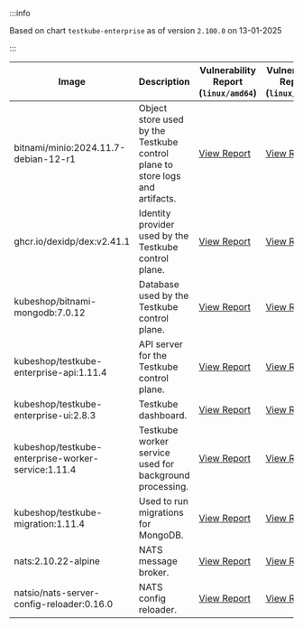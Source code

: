 :::info

Based on chart `testkube-enterprise` as of version `2.100.0` on 13-01-2025

:::

| Image | Description | Vulnerability Report (`linux/amd64`) | Vulnerability Report (`linux/arm64`) | Docker Image |
|-------|-------------|----------------------------------------|----------------------------------------|--------------|
| bitnami/minio:2024.11.7-debian-12-r1 | Object store used by the Testkube control plane to store logs and artifacts. | [View Report](./minio-2024.11.7-debian-12-r1_linux_amd64.md) | [View Report](./minio-2024.11.7-debian-12-r1_linux_arm64.md) | [View Image](https://hub.docker.com/layers/bitnami/minio/2024.11.7-debian-12-r1/images/sha256-6cc8d265464eb9e45fa1f2b186a326552c9a5c4ea373c26edf84c2ea18b39aed?context=explore) |
| ghcr.io/dexidp/dex:v2.41.1 | Identity provider used by the Testkube control plane. | [View Report](./dex-v2.41.1_linux_amd64.md) | [View Report](./dex-v2.41.1_linux_arm64.md) | [View Image](https://github.com/dexidp/dex/pkgs/container/dex) |
| kubeshop/bitnami-mongodb:7.0.12 | Database used by the Testkube control plane. | [View Report](./bitnami-mongodb-7.0.12_linux_amd64.md) | [View Report](./bitnami-mongodb-7.0.12_linux_arm64.md) | [View Image](https://hub.docker.com/layers/kubeshop/bitnami-mongodb/7.0.12/images/sha256-43aa0e5c2e3eff47a9d82ab89e3d0bdde515b9b64628d328a18342e1facba8aa?context=explore) |
| kubeshop/testkube-enterprise-api:1.11.4 | API server for the Testkube control plane. | [View Report](./testkube-enterprise-api-1.11.4_linux_amd64.md) | [View Report](./testkube-enterprise-api-1.11.4_linux_arm64.md) | [View Image](https://hub.docker.com/layers/kubeshop/testkube-enterprise-api/1.11.4/images/sha256-2060689c198ab1ff5272ae195698e74b12ffa3e250d62e53bbc2155add4fecd4?context=explore) |
| kubeshop/testkube-enterprise-ui:2.8.3 | Testkube dashboard. | [View Report](./testkube-enterprise-ui-2.8.3_linux_amd64.md) | [View Report](./testkube-enterprise-ui-2.8.3_linux_arm64.md) | [View Image](https://hub.docker.com/layers/kubeshop/testkube-enterprise-ui/2.8.3/images/sha256-25177da2b980fc87d4c6309a3c8153fd2e0ad8c34a9fc90ef998fcbb2a3f58ee?context=explore) |
| kubeshop/testkube-enterprise-worker-service:1.11.4 | Testkube worker service used for background processing. | [View Report](./testkube-enterprise-worker-service-1.11.4_linux_amd64.md) | [View Report](./testkube-enterprise-worker-service-1.11.4_linux_arm64.md) | [View Image](https://hub.docker.com/layers/kubeshop/testkube-enterprise-worker-service/1.11.4/images/sha256-9fecc7cbd863a4482ee059c2fb798c14697dc009ccce1aade6d9c794871047b2?context=explore) |
| kubeshop/testkube-migration:1.11.4 | Used to run migrations for MongoDB. | [View Report](./testkube-migration-1.11.4_linux_amd64.md) | [View Report](./testkube-migration-1.11.4_linux_arm64.md) | [View Image](https://hub.docker.com/layers/kubeshop/testkube-migration/1.11.4/images/sha256-4c4d42abda5537f34e4f1efc2a84589edf1c695472e3004e33589fb45c7a8d96?context=explore) |
| nats:2.10.22-alpine | NATS message broker. | [View Report](./nats-2.10.22-alpine_linux_amd64.md) | [View Report](./nats-2.10.22-alpine_linux_arm64.md) | [View Image](https://hub.docker.com/layers/library/nats/2.10.22-alpine/images/sha256-aa536352f09b109b909e8bfbf9859a40601481bb3742ebc7a09cfaf638622407?context=explore) |
| natsio/nats-server-config-reloader:0.16.0 | NATS config reloader. | [View Report](./nats-server-config-reloader-0.16.0_linux_amd64.md) | [View Report](./nats-server-config-reloader-0.16.0_linux_arm64.md) | [View Image](https://hub.docker.com/layers/natsio/nats-server-config-reloader/0.16.0/images/sha256-6e1f185d0f39fdf6032872bd20f1ce134d4e18c923d55f7cf93d40afcf6a8ffe?context=explore) |
